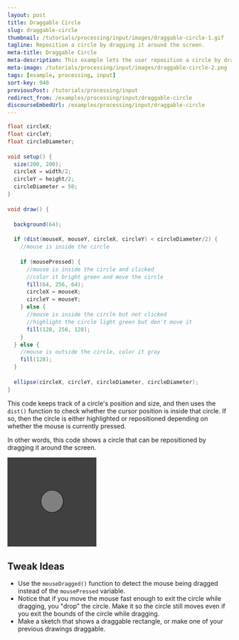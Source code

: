 ```yaml
---
layout: post
title: Draggable Circle
slug: draggable-circle
thumbnail: /tutorials/processing/input/images/draggable-circle-1.gif
tagline: Reposition a circle by dragging it around the screen.
meta-title: Draggable Circle
meta-description: This example lets the user reposition a circle by dragging it around the screen.
meta-image: /tutorials/processing/input/images/draggable-circle-2.png
tags: [example, processing, input]
sort-key: 940
previousPost: /tutorials/processing/input
redirect_from: /examples/processing/input/draggable-circle
discourseEmbedUrl: /examples/processing/input/draggable-circle
---
```


```java
float circleX;
float circleY;
float circleDiameter;

void setup() {
  size(200, 200);
  circleX = width/2;
  circleY = height/2;
  circleDiameter = 50;
}

void draw() {

  background(64);

  if (dist(mouseX, mouseY, circleX, circleY) < circleDiameter/2) {
    //mouse is inside the circle

    if (mousePressed) {
      //mouse is inside the circle and clicked
      //color it bright green and move the circle
      fill(64, 256, 64);
      circleX = mouseX;
      circleY = mouseY;
    } else {
      //mouse is inside the circle but not clicked
      //highlight the circle light green but don't move it
      fill(128, 256, 128);
    }
  } else {
    //mouse is outside the circle, color it gray
    fill(128);
  }

  ellipse(circleX, circleY, circleDiameter, circleDiameter);
}
```

This code keeps track of a circle's position and size, and then uses the `dist()` function to check whether the cursor position is inside that circle. If so, then the circle is either highlighted or repositioned depending on whether the mouse is currently pressed.

In other words, this code shows a circle that can be repositioned by dragging it around the screen.

![draggable circles](/tutorials/processing/input/images/draggable-circle-3.gif)



## Tweak Ideas
- Use the `mouseDragged()` function to detect the mouse being dragged instead of the `mousePressed` variable.
- Notice that if you move the mouse fast enough to exit the circle while dragging, you "drop" the circle. Make it so the circle still moves even if you exit the bounds of the circle while dragging.
- Make a sketch that shows a draggable rectangle, or make one of your previous drawings draggable.
